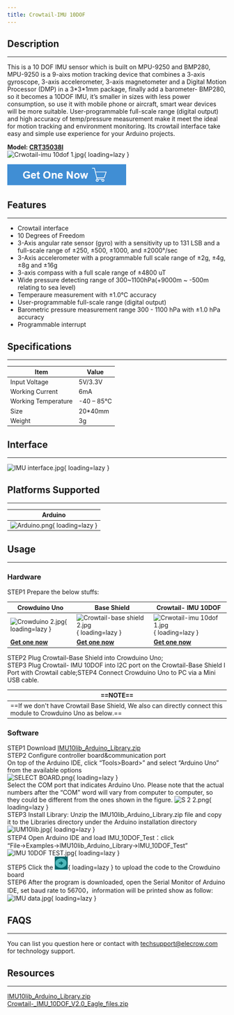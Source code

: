 ```yaml
---
title: Crowtail-IMU 10DOF
---
```


## Description
-----------

This is a 10 DOF IMU sensor which is built on MPU-9250 and BMP280, MPU-9250 is a 9-aixs motion tracking device that combines a 3-axis gyroscope, 3-axis accelerometer, 3-axis magnetometer and a Digital Motion Processor (DMP) in a 3\*3\*1mm package, finally add a barometer- BMP280, so it becomes a 10DOF IMU, it’s smaller in sizes with less power consumption, so use it with mobile phone or aircraft, smart wear devices will be more suitable.
User-programmable full-scale range (digital output) and high accuracy of temp/pressure measurement make it meet the ideal for motion tracking and environment monitoring. Its crowtail interface take easy and simple use experience for your Arduino projects.

**Model: [CRT35038I](https://www.elecrow.com/crowtail-imu-10dof.html)**  
![Crwotail-imu 10dof 1.jpg](https://wiki.elecrow.com/images/thumb/3/3b/Crwotail-imu_10dof_1.jpg/500px-Crwotail-imu_10dof_1.jpg){ loading=lazy }

[![Alt text](../../assets/images/Get_one_now.png)](https://www.elecrow.com/crowtail-imu-10dof.html "Title text")

## Features
--------

- Crowtail interface
- 10 Degrees of Freedom
- 3-Axis angular rate sensor (gyro) with a sensitivity up to 131 LSB and a full-scale range of ±250, ±500, ±1000, and ±2000°/sec
- 3-Axis accelerometer with a programmable full scale range of ±2g, ±4g, ±8g and ±16g
- 3-axis compass with a full scale range of ±4800 uT
- Wide pressure detecting range of 300~1100hPa(+9000m ~ -500m relating to sea level)
- Temperaure measurement with ±1.0°C accuracy
- User-programmable full-scale range (digital output)
- Barometric pressure measurement range 300 - 1100 hPa with ±1.0 hPa accuracy
- Programmable interrupt

## Specifications
--------------

| **Item** | **Value** |
|---|---|
| Input Voltage | 5V/3.3V |
| Working Current | 6mA |
| Working Temperature | -40 – 85℃ |
| Size | 20\*40mm |
| Weight | 3g |

## Interface
---------

![IMU interface.jpg](https://wiki.elecrow.com/images/thumb/d/d1/IMU_interface.jpg/800px-IMU_interface.jpg){ loading=lazy }

## Platforms Supported
-------------------

| **Arduino** |
|:-:|
| ![Arduino.png](https://wiki.elecrow.com/images/6/63/Arduino.png){ loading=lazy } |

## Usage
-----

### Hardware

STEP1 Prepare the below stuffs:  

| **Crowduino Uno**                                            | **Base Shield**                                              | **Crowtail- IMU 10DOF**                                      |
| ------------------------------------------------------------ | ------------------------------------------------------------ | ------------------------------------------------------------ |
| ![Crowduino 2.jpg](https://wiki.elecrow.com/images/thumb/d/d4/Crowduino_2.jpg/300px-Crowduino_2.jpg){ loading=lazy } | ![Crowtail-base shield 2.jpg](https://wiki.elecrow.com/images/thumb/c/cb/Crowtail-base_shield_2.jpg/200px-Crowtail-base_shield_2.jpg){ loading=lazy } | ![Crwotail-imu 10dof 1.jpg](https://wiki.elecrow.com/images/thumb/3/3b/Crwotail-imu_10dof_1.jpg/250px-Crwotail-imu_10dof_1.jpg){ loading=lazy } |
| [**Get one now**](https://www.elecrow.com/crowduino-unosd-v15-p-840.html) | [**Get one now**](https://www.elecrow.com/crowtail-base-shield-p-1264.html) | [**Get one now**](https://www.elecrow.com/crowtail-imu-10dof.html) |

STEP2 Plug Crowtail-Base Shield into Crowduino Uno;  
STEP3 Plug Crowtail- IMU 10DOF into I2C port on the Crowtail-Base Shield I Port with Crowtail cable;STEP4 Connect Crowduino Uno to PC via a Mini USB cable.  

| ==**NOTE**== |
|---|
| ==If we don't have Crowtail Base Shield, We also can directly connect this module to Crowduino Uno as below.== |

### Software

STEP1 Download [IMU10lib\_Arduino\_Library.zip](../../files/IMU10lib-Arduino-Library-zip.md)  
STEP2 Configure controller board&amp;communication port  
On top of the Arduino IDE, click “Tools&gt;Board&gt;” and select “Arduino Uno” from the available options  
![SELECT BOARD.png](https://wiki.elecrow.com/images/thumb/c/c5/SELECT_BOARD.png/700px-SELECT_BOARD.png){ loading=lazy }  
Select the COM port that indicates Arduino Uno. Please note that the actual numbers after the “COM” word will vary from computer to computer, so they could be different from the ones shown in the figure.
![S 2 2.png](https://wiki.elecrow.com/images/thumb/d/d5/S_2_2.png/800px-S_2_2.png){ loading=lazy }  
STEP3 Install Library: Unzip the IMU10lib\_Arduino\_Library.zip file and copy it to the Libraries directory under the Arduino installation directory  
![IUM10lib.jpg](https://wiki.elecrow.com/images/7/70/IUM10lib.jpg){ loading=lazy }  
STEP4 Open Arduino IDE and load IMU\_10DOF\_Test：click “File→Examples→IMU10lib\_Arduino\_Library→IMU\_10DOF\_Test”  
![IMU 10DOF TEST.jpg](https://wiki.elecrow.com/images/thumb/4/49/IMU_10DOF_TEST.jpg/800px-IMU_10DOF_TEST.jpg){ loading=lazy }  
STEP5 Click the ![Upload.png](../../assets/images/30px-Upload.png){ loading=lazy } to upload the code to the Crowduino board  
STEP6 After the program is downloaded, open the Serial Monitor of Arduino IDE, set baud rate to 56700，information will be printed show as follow:  
![IMU data.jpg](https://wiki.elecrow.com/images/thumb/7/7b/IMU_data.jpg/800px-IMU_data.jpg){ loading=lazy }

## FAQS
----

You can list you question here or contact with techsupport@elecrow.com for technology support.

## Resources
---------

[IMU10lib\_Arduino\_Library.zip](../../files/IMU10lib-Arduino-Library-zip.md)  
[Crowtail-\_IMU\_10DOF\_V2.0\_Eagle\_files.zip](../../files/Crowtail-IMU-10DOF-V2.0-Eagle-files-zip.md)